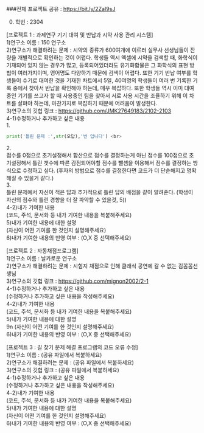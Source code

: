 ###전체 프로젝트 공유 : https://bit.ly/2ZaI9sJ <br>

0. 학번 : 2304 <br>

[프로젝트 1 : 과제연구 기기 대여 및 반납과 시약 사용 관리 시스템]<br>
1)연구소 이름 : 150 연구소<br>
2)연구소가 해결하려는 문제 : 시약의 종류가 600여개에 이르러 실무사 선생님들이 잔량을 개별적으로 확인하는 것이 어렵다. 학생들 역시 엑셀에 시약을 검색할 때, 화학식이 기재되어 있지 않는 경우가 많고, 등록되어있더라도 유기화합물은 그 화학식의 표현 방법이 여러가지이며, 영어명도 다양하기 때문에 검색이 어렵다. 또한 기기 반납 여부를 학생들이 수기로 대여한 것을 기재한 차트에서 5일, 40여명의 학생들이 여러 번 기록한 기록 중에서 찾아서 반납을 확인해야 하는데, 매우 복잡하다. 또한 학생들 역시 이미 대여중인 기기를 쓰고자 할 때 사용중인 팀을 찾아서 서로 사용  시간을 조율하기 위해 이 차트를 살펴야 하는데, 마찬가지로 복잡하기 때문에 어려움이 발생한다. <br>
3)연구소의 깃헙 링크 : https://github.com/JMK27649183/2102-2103 <br>
4-1)수정하거나 추가하고 싶은 내용<br>
 1.<br>
 ```python 
 print('틀린 문제 :',str(오답),'번 입니다') <br>
 ```
 2.<br>
 점수를 0점으로 초기설정해서 합산으로 점수를 결정하는게 아닌 점수를 100점으로 초기설정해서 틀린 갯수에 따른 감점되어야할 점수를 뺄셈을 이용해서 점수를 결정하는 방식으로 수정하고 싶다. (후자의 방법으로 점수를 결정한다면 코드가 더 단순해지고 명확해질 수 있을거 같다.) <br>
 3.<br>
 틀린 문제에서 자신이 적은 답과 추가적으로 틀린 답의 배점을 같이 알려준다. (학생이 자신의 점수와 틀린 경향을 더 잘 파악할 수 있을것, 5))<br>
4-2)내가 기여한 내용<br>
(코드, 주석, 문서화 등 내가 기여한 내용을 복붙해주세요)<br>
5)내가 기여한 내용에 대한 설명<br>
(자신이 어떤 기여를 한 것인지 설명해주세요)<br>
6)내가 기여한 내용의 반영 여부 : (O,X 중 선택해주세요)<br>


[프로젝트 2 : 자동채점프로그램]<br>
1)연구소 이름 : 날카로운 연구소<br>
2)연구소가 해결하려는 문제 : 시험지 채점으로 인해 클래식 공연에 갈 수 없는 김꼼꼼선생님<br>
3)연구소의 깃헙 링크 : https://github.com/mignon2002/2-1 <br>
4-1)수정하거나 추가하고 싶은 내용 <br>
(수정하거나 추가하고 싶은 내용을 작성해주세요)<br>
4-2)내가 기여한 내용<br>
(코드, 주석, 문서화 등 내가 기여한 내용을 복붙해주세요)<br>
5)내가 기여한 내용에 대한 설명<br>9n
(자신이 어떤 기여를 한 것인지 설명해주세요)<br>
6)내가 기여한 내용의 반영 여부 : (O,X 중 선택해주세요)<br>

[프로젝트 3 : 길 찾기 문제 해결 프로그램의 코드 오류 수정]<br>
1)연구소 이름 : (공유 파일에서 복붙하세요)<br>
2)연구소가 해결하려는 문제 : (공유 파일에서 복붙하세요)<br>
3)연구소의 깃헙 링크 : (공유 파일에서 복붙하세요)<br>
4-1)수정하거나 추가하고 싶은 내용<br>
(수정하거나 추가하고 싶은 내용을 작성해주세요)<br>
4-2)내가 기여한 내용<br>
(코드, 주석, 문서화 등 내가 기여한 내용을 복붙해주세요)<br>
5)내가 기여한 내용에 대한 설명<br>
(자신이 어떤 기여를 한 것인지 설명해주세요)<br>
6)내가 기여한 내용의 반영 여부 : (O,X 중 선택해주세요)<br>

